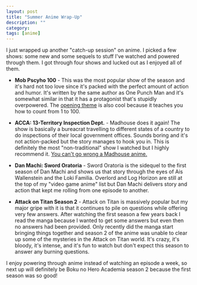 ```yaml
---
layout: post
title: "Summer Anime Wrap-Up"
description: ""
category: 
tags: [anime]
---
```


I just wrapped up another "catch-up session" on anime. I picked a few shows: some new and some sequels to stuff I've watched and powered through them. I got through four shows and lucked out as I enjoyed all of them. 

* **Mob Pscyho 100** - This was the most popular show of the season and it's hard not too love since it's packed with the perfect amount of action and humor. It's written by the same author as One Punch Man and it's somewhat similar in that it has a protagonist that's stupidly overpowered. The [opening theme][1] is also cool because it teaches you how to count from 1 to 100.

* **ACCA: 13-Territory Inspection Dept.** - Madhouse does it again! The show is basically a bureacrat travelling to different states of a country to do inspections of their local government offices. Sounds boring and it's not action-packed but the story manages to hook you in. This is definitely the most "non-traditional" show I watched but I highly recommend it. [You can't go wrong a Madhouse anime.][2]

* **Dan Machi: Sword Oratoria** - Sword Oratoria is the sidequel to the first season of Dan Machi and shows us that story through the eyes of Ais Wallenstein and the Loki Familia. Overlord and Log Horizon are still at the top of my "video game anime" list but Dan Machi delivers story and action that kept me rolling from one episode to another. 

* **Attack on Titan Season 2** - Attack on Titan is massively popular but my major gripe with it is that it continues to pile on questions while offering very few answers. After watching the first season a few years back I read the manga because I wanted to get some answers but even then no answers had been provided. Only recently did the manga start bringing things together and season 2 of the anime was unable to clear up some of the mysteries in the Attack on Titan world. It's crazy, it's bloody, it's intense, and it's fun to watch but don't expect this season to answer any burning questions.

I enjoy powering through anime instead of watching an episode a week, so next up will definitely be Boku no Hero Academia season 2 because the first season was so good!

[1]: https://www.youtube.com/watch?v=3vnTP41LchI
[2]: /2015/10/14/madhouse-anime/